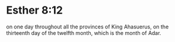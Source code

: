 # Esther 8:12

on one day throughout all the provinces of King Ahasuerus, on the thirteenth day of the twelfth month, which is the month of Adar.
